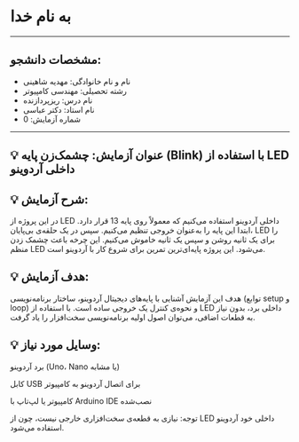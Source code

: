 # به نام خدا

---

## مشخصات دانشجو:

- نام و نام خانوادگی: مهدیه شاهینی
- رشته تحصیلی: مهندسی کامپیوتر  
- نام درس: ریزپردازنده  
- نام استاد:  دکتر عباسی
- شماره آزمایش: 0  

---

## 💡 عنوان آزمایش: چشمک‌زن پایه (Blink) با استفاده از LED داخلی آردوینو

## 💡 شرح آزمایش: 
در این پروژه از LED داخلی آردوینو استفاده می‌کنیم که معمولاً روی پایه 13 قرار دارد. ابتدا این پایه را به‌عنوان خروجی تنظیم می‌کنیم. سپس در یک حلقه‌ی بی‌پایان، LED را برای یک ثانیه روشن و سپس یک ثانیه خاموش می‌کنیم. این چرخه باعث چشمک زدن منظم LED می‌شود. این پروژه پایه‌ای‌ترین تمرین برای شروع کار با آردوینو است.

## 💡 هدف آزمایش:
هدف این آزمایش آشنایی با پایه‌های دیجیتال آردوینو، ساختار برنامه‌نویسی (توابع setup و loop) و نحوه‌ی کنترل یک خروجی ساده است. با استفاده از LED داخلی برد، بدون نیاز به قطعات اضافی، می‌توان اصول اولیه برنامه‌نویسی سخت‌افزار را یاد گرفت.

## 💡 وسایل مورد نیاز:

برد آردوینو (Uno، Nano یا مشابه)

کابل USB برای اتصال آردوینو به کامپیوتر

کامپیوتر یا لپ‌تاپ با Arduino IDE نصب‌شده

توجه: نیازی به قطعه‌ی سخت‌افزاری خارجی نیست، چون از LED داخلی خود آردوینو استفاده می‌شود.
